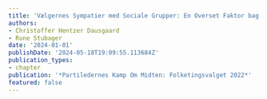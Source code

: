 ```yaml
---
title: 'Vælgernes Sympatier med Sociale Grupper: En Overset Faktor bag Partivalg'
authors:
- Christoffer Hentzer Dausgaard
- Rune Stubager
date: '2024-01-01'
publishDate: '2024-05-18T19:09:55.113684Z'
publication_types:
- chapter
publication: '*Partiledernes Kamp Om Midten: Folketingsvalget 2022*'
featured: false
---
```


